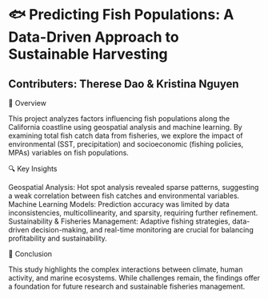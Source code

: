 # 🐟 Predicting Fish Populations: A Data-Driven Approach to Sustainable Harvesting
## Contributers: Therese Dao & Kristina Nguyen

📖 Overview

This project analyzes factors influencing fish populations along the California coastline using geospatial analysis and machine learning. By examining total fish catch data from fisheries, we explore the impact of environmental (SST, precipitation) and socioeconomic (fishing policies, MPAs) variables on fish populations.

🔍 Key Insights

Geospatial Analysis: Hot spot analysis revealed sparse patterns, suggesting a weak correlation between fish catches and environmental variables.
Machine Learning Models: Prediction accuracy was limited by data inconsistencies, multicollinearity, and sparsity, requiring further refinement.
Sustainability & Fisheries Management: Adaptive fishing strategies, data-driven decision-making, and real-time monitoring are crucial for balancing profitability and sustainability.

📜 Conclusion

This study highlights the complex interactions between climate, human activity, and marine ecosystems. While challenges remain, the findings offer a foundation for future research and sustainable fisheries management.

